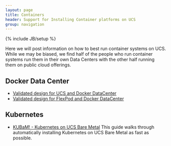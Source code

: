 ```yaml
---
layout: page
title: Containers
header: Support for Installing Container platforms on UCS
group: navigation
---
```

{% include JB/setup %}

Here we will post information on how to best run container systems on UCS.  While we may be biased, we find half of the people who run container systems run them in their own Data Centers with the other half running them on public cloud offerings.  

## Docker Data Center
* [Validated design for UCS and Docker DataCenter](http://www.cisco.com/c/en/us/td/docs/unified_computing/ucs/UCS_CVDs/ucs_docker.html)
* [Validated design for FlexPod and Docker DataCenter](http://www.cisco.com/c/en/us/td/docs/unified_computing/ucs/UCS_CVDs/flexpod_docker_deploy_design.html)

## Kubernetes
* [KUBaM! - Kubernetes on UCS Bare Metal](/kubam/) This guide walks through automatically installing Kubernetes on UCS Bare Metal as fast as possible.  
